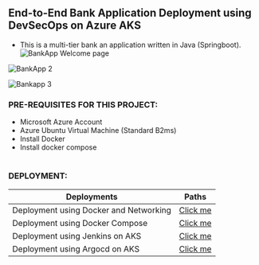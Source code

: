 ## End-to-End Bank Application Deployment using DevSecOps on Azure AKS
- This is a multi-tier bank an application written in Java (Springboot).
![BankApp Welcome page](https://github.com/user-attachments/assets/07f227ad-c368-4dd3-a03a-804bab1bcee7)

![BankApp 2](https://github.com/user-attachments/assets/44a2c395-d39d-427f-b43b-3f48eb663b87)

![Bankapp 3](https://github.com/user-attachments/assets/f8630a8b-17eb-4e64-b29e-c0c55ec6f49a)


### PRE-REQUISITES FOR THIS PROJECT:
- Microsoft Azure Account
- Azure Ubuntu Virtual Machine (Standard B2ms)
- Install Docker
- Install docker compose
#
### DEPLOYMENT:
| Deployments    | Paths |
| -------- | ------- |
| Deployment using Docker and Networking | <a href="#Docker">Click me </a>     |
| Deployment using Docker Compose | <a href="#dockercompose">Click me </a>     |
| Deployment using Jenkins on AKS | <a href="#">Click me </a>     |
| Deployment using Argocd on AKS| <a href="#">Click me </a>     |

